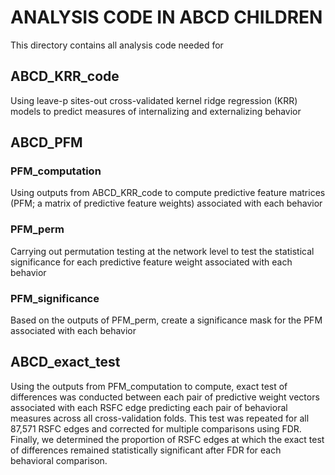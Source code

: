 # ANALYSIS CODE IN ABCD CHILDREN
This directory contains all analysis code needed for

## ABCD_KRR_code
Using leave-p sites-out cross-validated kernel ridge regression (KRR) models to predict measures of internalizing and externalizing behavior

## ABCD_PFM
### PFM_computation
Using outputs from ABCD_KRR_code to compute predictive feature matrices (PFM; a matrix of predictive feature weights) associated with each behavior
### PFM_perm
Carrying out permutation testing at the network level to test the statistical significance for each predictive feature weight associated with each behavior
### PFM_significance
Based on the outputs of PFM_perm, create a significance mask for the PFM associated with each behavior

## ABCD_exact_test
Using the outputs from PFM_computation to compute, exact test of differences was conducted between each pair of predictive weight vectors associated with each RSFC edge predicting each pair of behavioral measures across all cross-validation folds.
This test was repeated for all 87,571 RSFC edges and corrected for multiple comparisons using FDR. 
Finally, we determined the proportion of RSFC edges at which the exact test of differences remained statistically significant after FDR for each behavioral comparison. 
